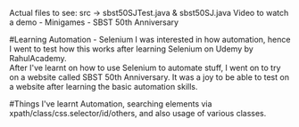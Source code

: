 Actual files to see: src -> sbst50SJTest.java & sbst50SJ.java
Video to watch a demo - Minigames - SBST 50th Anniversary

#Learning Automation - Selenium
I was interested in how automation, hence I went to test how this works after learning Selenium on Udemy by RahulAcademy.  
After I've learnt on how to use Selenium to automate stuff, I went on to try on a website called SBST 50th Anniversary. It was a joy to be able to test on a website after learning the basic automation skills.

#Things I've learnt 
Automation, searching elements via xpath/class/css.selector/id/others, and also usage of various classes.
